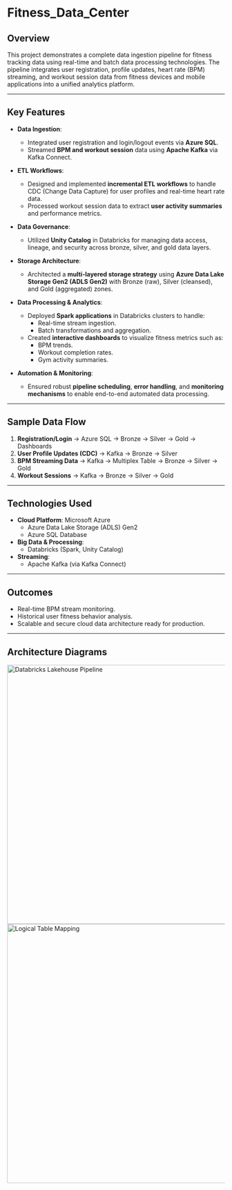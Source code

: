 # Fitness_Data_Center

##  Overview

This project demonstrates a complete data ingestion pipeline for fitness tracking data using real-time and batch data processing technologies. The pipeline integrates user registration, profile updates, heart rate (BPM) streaming, and workout session data from fitness devices and mobile applications into a unified analytics platform.

---

##  Key Features

- **Data Ingestion**:
  - Integrated user registration and login/logout events via **Azure SQL**.
  - Streamed **BPM and workout session** data using **Apache Kafka** via Kafka Connect.
  
- **ETL Workflows**:
  - Designed and implemented **incremental ETL workflows** to handle CDC (Change Data Capture) for user profiles and real-time heart rate data.
  - Processed workout session data to extract **user activity summaries** and performance metrics.

- **Data Governance**:
  - Utilized **Unity Catalog** in Databricks for managing data access, lineage, and security across bronze, silver, and gold data layers.

- **Storage Architecture**:
  - Architected a **multi-layered storage strategy** using **Azure Data Lake Storage Gen2 (ADLS Gen2)** with Bronze (raw), Silver (cleansed), and Gold (aggregated) zones.

- **Data Processing & Analytics**:
  - Deployed **Spark applications** in Databricks clusters to handle:
    - Real-time stream ingestion.
    - Batch transformations and aggregation.
  - Created **interactive dashboards** to visualize fitness metrics such as:
    - BPM trends.
    - Workout completion rates.
    - Gym activity summaries.

- **Automation & Monitoring**:
  - Ensured robust **pipeline scheduling**, **error handling**, and **monitoring mechanisms** to enable end-to-end automated data processing.

---

## Sample Data Flow

1. **Registration/Login** → Azure SQL → Bronze → Silver → Gold → Dashboards
2. **User Profile Updates (CDC)** → Kafka → Bronze → Silver
3. **BPM Streaming Data** → Kafka → Multiplex Table → Bronze → Silver → Gold
4. **Workout Sessions** → Kafka → Bronze → Silver → Gold

---

## Technologies Used

- **Cloud Platform**: Microsoft Azure
  - Azure Data Lake Storage (ADLS) Gen2
  - Azure SQL Database
- **Big Data & Processing**:
  - Databricks (Spark, Unity Catalog)
- **Streaming**:
  - Apache Kafka (via Kafka Connect)

---

## Outcomes

- Real-time BPM stream monitoring.
- Historical user fitness behavior analysis.
- Scalable and secure cloud data architecture ready for production.

---

## Architecture Diagrams

<img src="./f2e45ac0-00c0-413e-95dc-f3c5ff9539bc.png" alt="Databricks Lakehouse Pipeline" width="600"/>

<img src="./7c058c23-168b-4e1a-8241-4c013a8c02a0.png" alt="Logical Table Mapping" width="600"/>
